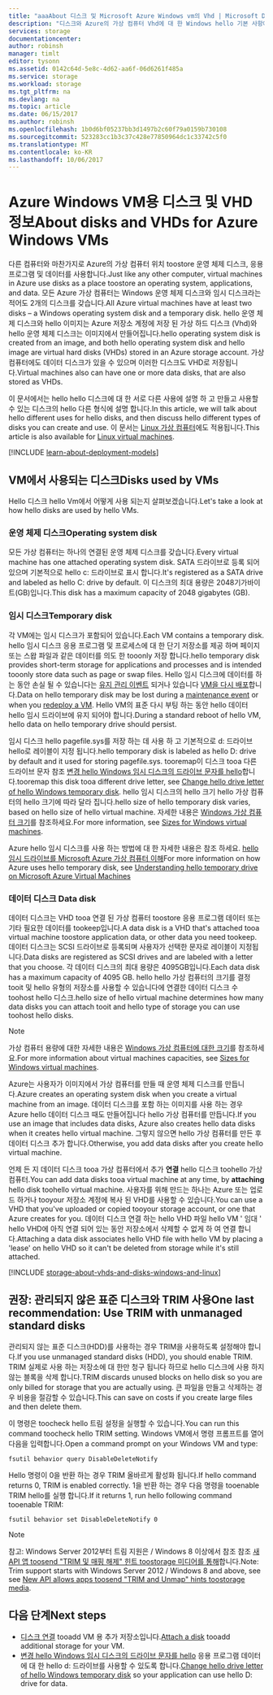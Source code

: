 ```yaml
---
title: "aaaAbout 디스크 및 Microsoft Azure Windows vm의 Vhd | Microsoft Docs"
description: "디스크와 Azure의 가상 컴퓨터 Vhd에 대 한 Windows hello 기본 사항에 알아봅니다."
services: storage
documentationcenter: 
author: robinsh
manager: timlt
editor: tysonn
ms.assetid: 0142c64d-5e8c-4d62-aa6f-06d6261f485a
ms.service: storage
ms.workload: storage
ms.tgt_pltfrm: na
ms.devlang: na
ms.topic: article
ms.date: 06/15/2017
ms.author: robinsh
ms.openlocfilehash: 1b0d6bf05237bb3d1497b2c60f79a0159b730108
ms.sourcegitcommit: 523283cc1b3c37c428e77850964dc1c33742c5f0
ms.translationtype: MT
ms.contentlocale: ko-KR
ms.lasthandoff: 10/06/2017
---
```

# <a name="about-disks-and-vhds-for-azure-windows-vms"></a><span data-ttu-id="db9e2-103">Azure Windows VM용 디스크 및 VHD 정보</span><span class="sxs-lookup"><span data-stu-id="db9e2-103">About disks and VHDs for Azure Windows VMs</span></span>
<span data-ttu-id="db9e2-104">다른 컴퓨터와 마찬가지로 Azure의 가상 컴퓨터 위치 toostore 운영 체제 디스크, 응용 프로그램 및 데이터를 사용합니다.</span><span class="sxs-lookup"><span data-stu-id="db9e2-104">Just like any other computer, virtual machines in Azure use disks as a place toostore an operating system, applications, and data.</span></span> <span data-ttu-id="db9e2-105">모든 Azure 가상 컴퓨터는 Windows 운영 체제 디스크와 임시 디스크라는 적어도 2개의 디스크를 갖습니다.</span><span class="sxs-lookup"><span data-stu-id="db9e2-105">All Azure virtual machines have at least two disks – a Windows operating system disk and a temporary disk.</span></span> <span data-ttu-id="db9e2-106">hello 운영 체제 디스크와 hello 이미지는 Azure 저장소 계정에 저장 된 가상 하드 디스크 (Vhd)와 hello 운영 체제 디스크는 이미지에서 만들어집니다.</span><span class="sxs-lookup"><span data-stu-id="db9e2-106">hello operating system disk is created from an image, and both hello operating system disk and hello image are virtual hard disks (VHDs) stored in an Azure storage account.</span></span> <span data-ttu-id="db9e2-107">가상 컴퓨터에도 데이터 디스크가 있을 수 있으며 이러한 디스크도 VHD로 저장됩니다.</span><span class="sxs-lookup"><span data-stu-id="db9e2-107">Virtual machines also can have one or more data disks, that are also stored as VHDs.</span></span> 

<span data-ttu-id="db9e2-108">이 문서에서는 hello hello 디스크에 대 한 서로 다른 사용에 설명 하 고 만들고 사용할 수 있는 디스크의 hello 다른 형식에 설명 합니다.</span><span class="sxs-lookup"><span data-stu-id="db9e2-108">In this article, we will talk about hello different uses for hello disks, and then discuss hello different types of disks you can create and use.</span></span> <span data-ttu-id="db9e2-109">이 문서는 [Linux 가상 컴퓨터](about-disks-and-vhds.md)에도 적용됩니다.</span><span class="sxs-lookup"><span data-stu-id="db9e2-109">This article is also available for [Linux virtual machines](about-disks-and-vhds.md).</span></span>

[!INCLUDE [learn-about-deployment-models](../../../includes/learn-about-deployment-models-both-include.md)]

## <a name="disks-used-by-vms"></a><span data-ttu-id="db9e2-110">VM에서 사용되는 디스크</span><span class="sxs-lookup"><span data-stu-id="db9e2-110">Disks used by VMs</span></span>

<span data-ttu-id="db9e2-111">Hello 디스크 hello Vm에서 어떻게 사용 되는지 살펴보겠습니다.</span><span class="sxs-lookup"><span data-stu-id="db9e2-111">Let's take a look at how hello disks are used by hello VMs.</span></span>

### <a name="operating-system-disk"></a><span data-ttu-id="db9e2-112">운영 체제 디스크</span><span class="sxs-lookup"><span data-stu-id="db9e2-112">Operating system disk</span></span>
<span data-ttu-id="db9e2-113">모든 가상 컴퓨터는 하나의 연결된 운영 체제 디스크를 갖습니다.</span><span class="sxs-lookup"><span data-stu-id="db9e2-113">Every virtual machine has one attached operating system disk.</span></span> <span data-ttu-id="db9e2-114">SATA 드라이브로 등록 되어 있으며 기본적으로 hello c: 드라이브로 표시 합니다.</span><span class="sxs-lookup"><span data-stu-id="db9e2-114">It's registered as a SATA drive and labeled as hello C: drive by default.</span></span> <span data-ttu-id="db9e2-115">이 디스크의 최대 용량은 2048기가바이트(GB)입니다.</span><span class="sxs-lookup"><span data-stu-id="db9e2-115">This disk has a maximum capacity of 2048 gigabytes (GB).</span></span> 

### <a name="temporary-disk"></a><span data-ttu-id="db9e2-116">임시 디스크</span><span class="sxs-lookup"><span data-stu-id="db9e2-116">Temporary disk</span></span>
<span data-ttu-id="db9e2-117">각 VM에는 임시 디스크가 포함되어 있습니다.</span><span class="sxs-lookup"><span data-stu-id="db9e2-117">Each VM contains a temporary disk.</span></span> <span data-ttu-id="db9e2-118">hello 임시 디스크 응용 프로그램 및 프로세스에 대 한 단기 저장소를 제공 하며 페이지 또는 스왑 파일과 같은 데이터를 의도 한 tooonly 저장 합니다.</span><span class="sxs-lookup"><span data-stu-id="db9e2-118">hello temporary disk provides short-term storage for applications and processes and is intended tooonly store data such as page or swap files.</span></span> <span data-ttu-id="db9e2-119">Hello 임시 디스크에 데이터를 하는 동안 손실 될 수 있습니다는 [유지 관리 이벤트](manage-availability.md?toc=%2fazure%2fvirtual-machines%2fwindows%2ftoc.json#understand-vm-reboots---maintenance-vs-downtime) 되거나 있습니다 [VM을 다시 배포](redeploy-to-new-node.md?toc=%2fazure%2fvirtual-machines%2fwindows%2ftoc.json)합니다.</span><span class="sxs-lookup"><span data-stu-id="db9e2-119">Data on hello temporary disk may be lost during a [maintenance event](manage-availability.md?toc=%2fazure%2fvirtual-machines%2fwindows%2ftoc.json#understand-vm-reboots---maintenance-vs-downtime) or when you [redeploy a VM](redeploy-to-new-node.md?toc=%2fazure%2fvirtual-machines%2fwindows%2ftoc.json).</span></span> <span data-ttu-id="db9e2-120">Hello VM의 표준 다시 부팅 하는 동안 hello 데이터 hello 임시 드라이브에 유지 되어야 합니다.</span><span class="sxs-lookup"><span data-stu-id="db9e2-120">During a standard reboot of hello VM, hello data on hello temporary drive should persist.</span></span>

<span data-ttu-id="db9e2-121">임시 디스크 hello pagefile.sys를 저장 하는 데 사용 하 고 기본적으로 d: 드라이브 hello로 레이블이 지정 됩니다.</span><span class="sxs-lookup"><span data-stu-id="db9e2-121">hello temporary disk is labeled as hello D: drive by default and it used for storing pagefile.sys.</span></span> <span data-ttu-id="db9e2-122">tooremap이 디스크 tooa 다른 드라이브 문자 참조 [변경 hello Windows 임시 디스크의 드라이브 문자를 hello](change-drive-letter.md)합니다.</span><span class="sxs-lookup"><span data-stu-id="db9e2-122">tooremap this disk tooa different drive letter, see [Change hello drive letter of hello Windows temporary disk](change-drive-letter.md).</span></span> <span data-ttu-id="db9e2-123">hello 임시 디스크의 hello 크기 hello 가상 컴퓨터의 hello 크기에 따라 달라 집니다.</span><span class="sxs-lookup"><span data-stu-id="db9e2-123">hello size of hello temporary disk varies, based on hello size of hello virtual machine.</span></span> <span data-ttu-id="db9e2-124">자세한 내용은 [Windows 가상 컴퓨터 크기](sizes.md)를 참조하세요.</span><span class="sxs-lookup"><span data-stu-id="db9e2-124">For more information, see [Sizes for Windows virtual machines](sizes.md).</span></span>

<span data-ttu-id="db9e2-125">Azure hello 임시 디스크를 사용 하는 방법에 대 한 자세한 내용은 참조 하세요. [hello 임시 드라이브를 Microsoft Azure 가상 컴퓨터 이해](https://blogs.msdn.microsoft.com/mast/2013/12/06/understanding-the-temporary-drive-on-windows-azure-virtual-machines/)</span><span class="sxs-lookup"><span data-stu-id="db9e2-125">For more information on how Azure uses hello temporary disk, see [Understanding hello temporary drive on Microsoft Azure Virtual Machines](https://blogs.msdn.microsoft.com/mast/2013/12/06/understanding-the-temporary-drive-on-windows-azure-virtual-machines/)</span></span>


### <a name="data-disk"></a><span data-ttu-id="db9e2-126">데이터 디스크 </span><span class="sxs-lookup"><span data-stu-id="db9e2-126">Data disk</span></span>
<span data-ttu-id="db9e2-127">데이터 디스크는 VHD tooa 연결 된 가상 컴퓨터 toostore 응용 프로그램 데이터 또는 기타 필요한 데이터를 tookeep입니다.</span><span class="sxs-lookup"><span data-stu-id="db9e2-127">A data disk is a VHD that's attached tooa virtual machine toostore application data, or other data you need tookeep.</span></span> <span data-ttu-id="db9e2-128">데이터 디스크는 SCSI 드라이브로 등록되며 사용자가 선택한 문자로 레이블이 지정됩니다.</span><span class="sxs-lookup"><span data-stu-id="db9e2-128">Data disks are registered as SCSI drives and are labeled with a letter that you choose.</span></span> <span data-ttu-id="db9e2-129">각 데이터 디스크의 최대 용량은 4095GB입니다.</span><span class="sxs-lookup"><span data-stu-id="db9e2-129">Each data disk has a maximum capacity of 4095 GB.</span></span> <span data-ttu-id="db9e2-130">hello hello 가상 컴퓨터의 크기를 결정 tooit 및 hello 유형의 저장소를 사용할 수 있습니다에 연결한 데이터 디스크 수 toohost hello 디스크.</span><span class="sxs-lookup"><span data-stu-id="db9e2-130">hello size of hello virtual machine determines how many data disks you can attach tooit and hello type of storage you can use toohost hello disks.</span></span>

> [!NOTE]
> <span data-ttu-id="db9e2-131">가상 컴퓨터 용량에 대한 자세한 내용은 [Windows 가상 컴퓨터에 대한 크기](sizes.md)를 참조하세요.</span><span class="sxs-lookup"><span data-stu-id="db9e2-131">For more information about virtual machines capacities, see [Sizes for Windows virtual machines](sizes.md).</span></span>
> 

<span data-ttu-id="db9e2-132">Azure는 사용자가 이미지에서 가상 컴퓨터를 만들 때 운영 체제 디스크를 만듭니다.</span><span class="sxs-lookup"><span data-stu-id="db9e2-132">Azure creates an operating system disk when you create a virtual machine from an image.</span></span> <span data-ttu-id="db9e2-133">데이터 디스크를 포함 하는 이미지를 사용 하는 경우 Azure hello 데이터 디스크 때도 만들어집니다 hello 가상 컴퓨터를 만듭니다.</span><span class="sxs-lookup"><span data-stu-id="db9e2-133">If you use an image that includes data disks, Azure also creates hello data disks when it creates hello virtual machine.</span></span> <span data-ttu-id="db9e2-134">그렇지 않으면 hello 가상 컴퓨터를 만든 후 데이터 디스크 추가 합니다.</span><span class="sxs-lookup"><span data-stu-id="db9e2-134">Otherwise, you add data disks after you create hello virtual machine.</span></span>

<span data-ttu-id="db9e2-135">언제 든 지 데이터 디스크 tooa 가상 컴퓨터에서 추가 **연결** hello 디스크 toohello 가상 컴퓨터.</span><span class="sxs-lookup"><span data-stu-id="db9e2-135">You can add data disks tooa virtual machine at any time, by **attaching** hello disk toohello virtual machine.</span></span> <span data-ttu-id="db9e2-136">사용자를 위해 만드는 하나는 Azure 또는 업로드 하거나 tooyour 저장소 계정에 복사 된 VHD를 사용할 수 있습니다.</span><span class="sxs-lookup"><span data-stu-id="db9e2-136">You can use a VHD that you've uploaded or copied tooyour storage account, or one that Azure creates for you.</span></span> <span data-ttu-id="db9e2-137">데이터 디스크 연결 하는 hello VHD 파일 hello VM ' 임대 ' hello VHD에 아직 연결 되어 있는 동안 저장소에서 삭제할 수 없게 하 여 연결 합니다.</span><span class="sxs-lookup"><span data-stu-id="db9e2-137">Attaching a data disk associates hello VHD file with hello VM by placing a 'lease' on hello VHD so it can't be deleted from storage while it's still attached.</span></span>


[!INCLUDE [storage-about-vhds-and-disks-windows-and-linux](../../../includes/storage-about-vhds-and-disks-windows-and-linux.md)]

## <a name="one-last-recommendation-use-trim-with-unmanaged-standard-disks"></a><span data-ttu-id="db9e2-138">권장: 관리되지 않은 표준 디스크와 TRIM 사용</span><span class="sxs-lookup"><span data-stu-id="db9e2-138">One last recommendation: Use TRIM with unmanaged standard disks</span></span> 

<span data-ttu-id="db9e2-139">관리되지 않는 표준 디스크(HDD)를 사용하는 경우 TRIM을 사용하도록 설정해야 합니다.</span><span class="sxs-lookup"><span data-stu-id="db9e2-139">If you use unmanaged standard disks (HDD), you should enable TRIM.</span></span> <span data-ttu-id="db9e2-140">TRIM 실제로 사용 하는 저장소에 대 한만 청구 됩니다 하므로 hello 디스크에 사용 하지 않는 블록을 삭제 합니다.</span><span class="sxs-lookup"><span data-stu-id="db9e2-140">TRIM discards unused blocks on hello disk so you are only billed for storage that you are actually using.</span></span> <span data-ttu-id="db9e2-141">큰 파일을 만들고 삭제하는 경우 비용을 절감할 수 있습니다.</span><span class="sxs-lookup"><span data-stu-id="db9e2-141">This can save on costs if you create large files and then delete them.</span></span> 

<span data-ttu-id="db9e2-142">이 명령은 toocheck hello 트림 설정을 실행할 수 있습니다.</span><span class="sxs-lookup"><span data-stu-id="db9e2-142">You can run this command toocheck hello TRIM setting.</span></span> <span data-ttu-id="db9e2-143">Windows VM에서 명령 프롬프트를 열어 다음을 입력합니다.</span><span class="sxs-lookup"><span data-stu-id="db9e2-143">Open a command prompt on your Windows VM and type:</span></span>


```
fsutil behavior query DisableDeleteNotify
```

<span data-ttu-id="db9e2-144">Hello 명령이 0을 반환 하는 경우 TRIM 올바르게 활성화 됩니다.</span><span class="sxs-lookup"><span data-stu-id="db9e2-144">If hello command returns 0, TRIM is enabled correctly.</span></span> <span data-ttu-id="db9e2-145">1을 반환 하는 경우 다음 명령을 tooenable TRIM hello를 실행 합니다.</span><span class="sxs-lookup"><span data-stu-id="db9e2-145">If it returns 1, run hello following command tooenable TRIM:</span></span>

```
fsutil behavior set DisableDeleteNotify 0
```

> [!NOTE]
> <span data-ttu-id="db9e2-146">참고: Windows Server 2012부터 트림 지원은 / Windows 8 이상에서 참조 참조 [새 API 앱 toosend "TRIM 및 매핑 해제" 힌트 toostorage 미디어를 통해](https://msdn.microsoft.com/windows/compatibility/new-api-allows-apps-to-send-trim-and-unmap-hints)합니다.</span><span class="sxs-lookup"><span data-stu-id="db9e2-146">Note: Trim support starts with Windows Server 2012 / Windows 8 and above, see see [New API allows apps toosend "TRIM and Unmap" hints toostorage media](https://msdn.microsoft.com/windows/compatibility/new-api-allows-apps-to-send-trim-and-unmap-hints).</span></span>
> 

<!-- Might want toomatch next-steps from overview of managed disks -->
## <a name="next-steps"></a><span data-ttu-id="db9e2-147">다음 단계</span><span class="sxs-lookup"><span data-stu-id="db9e2-147">Next steps</span></span>
* <span data-ttu-id="db9e2-148">[디스크 연결](attach-disk-portal.md?toc=%2fazure%2fvirtual-machines%2fwindows%2ftoc.json) tooadd VM 용 추가 저장소입니다.</span><span class="sxs-lookup"><span data-stu-id="db9e2-148">[Attach a disk](attach-disk-portal.md?toc=%2fazure%2fvirtual-machines%2fwindows%2ftoc.json) tooadd additional storage for your VM.</span></span>
* <span data-ttu-id="db9e2-149">[변경 hello Windows 임시 디스크의 드라이브 문자를 hello](change-drive-letter.md?toc=%2fazure%2fvirtual-machines%2fwindows%2fclassic%2ftoc.json) 응용 프로그램 데이터에 대 한 hello d: 드라이브를 사용할 수 있도록 합니다.</span><span class="sxs-lookup"><span data-stu-id="db9e2-149">[Change hello drive letter of hello Windows temporary disk](change-drive-letter.md?toc=%2fazure%2fvirtual-machines%2fwindows%2fclassic%2ftoc.json) so your application can use hello D: drive for data.</span></span>

